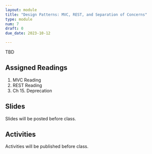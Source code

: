 ```yaml
---
layout: module
title: "Design Patterns: MVC, REST, and Separation of Concerns"
type: module
num: 7
draft: 0
due_date: 2023-10-12

---
```


TBD

## Assigned Readings

1. MVC Reading
2. REST Reading
3. Ch 15. Deprecation

## Slides
Slides will be posted before class.


## Activities
Activities will be published before class.
